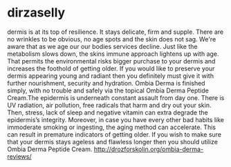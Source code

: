 # dirzaselly
dermis is at its top of resilience. It stays delicate, firm and supple. There are no wrinkles to be obvious, no age spots and the skin does not sag. We're aware that as we age our our bodies services decline. Just like the metabolism slows down, the skins immune approach lightens up with age. That permits the environmental risks bigger purchase to your dermis and increases the foothold of getting older. If you would like to preserve your dermis appearing young and radiant then you definitely must give it with further nourishment, security and hydration. Ombia Derma is finished simply, with no trouble and safely via the topical Ombia Derma Peptide Cream.The epidermis is underneath constant assault from day one. There is UV radiation, air pollution, free radicals that harm and dry out your skin. Then, stress, lack of sleep and negative vitamin can extra degrade the epidermis’s integrity. Moreover, in case you have every other bad habits like immoderate smoking or ingesting, the aging method can accelerate. This can result in premature indicators of getting older. If you wish to make sure that your dermis stays ageless and flawless longer then you should utilize Ombia Derma Peptide Cream.  http://drozforskolin.org/ombia-derma-reviews/
